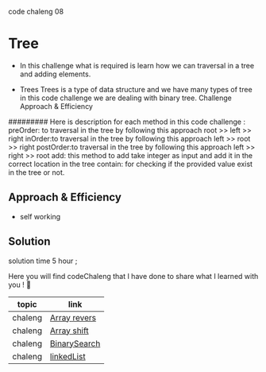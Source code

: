  code chaleng 08

 # Tree
<!-- Short summary or background information -->
* In this challenge what is required is learn how we can traversal in a tree and adding elements.

  
 * Trees
Trees is a type of data structure and we have many types of tree in this code challenge we are dealing with binary tree.
Challenge
Approach & Efficiency

 ######### Here is description for each method in this code challenge :
preOrder: to traversal in the tree by following this approach root >> left >> right
inOrder:to traversal in the tree by following this approach left >> root >> right
postOrder:to traversal in the tree by following this approach left >> right >> root
add: this method to add take integer as input and add it in the correct location in the tree
contain: for checking if the provided value exist in the tree or not.
## Approach & Efficiency
<!-- What approach did you take? Why? What is the Big O space/time for this approach? -->
 * self working

## Solution
<!-- Embedded whiteboard image -->
solution time 5 hour ;


Here you will find codeChaleng that I have done  to share what I learned with you ! 💙

 topic          | link  |
| ------------- | ------------- |
| chaleng |[Array revers](chalenges/ArrayReverse.java)  |
| chaleng |[Array shift](chalenges/ArrayShift.java)  |
| chaleng |[BinarySearch](chalenges/BinarySearch.java)  |
| chaleng |[linkedList](chalenges/LinkedList.java)  |

